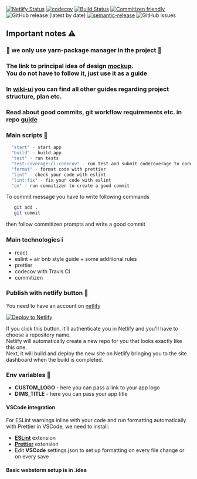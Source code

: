 [![Netlify Status](https://api.netlify.com/api/v1/badges/7744832f-1820-4384-95f5-8cb2d4baf2c2/deploy-status)](https://app.netlify.com/sites/dims-cra/deploys)
[![codecov](https://codecov.io/gh/Dev-incubator/DIMS-cra/branch/main/graph/badge.svg?token=OGFOYAC3VK)](https://codecov.io/gh/Dev-incubator/DIMS-cra)
[![Build Status](https://travis-ci.com/Dev-incubator/DIMS-cra.svg?branch=main)](https://travis-ci.com/Dev-incubator/DIMS-cra)
[![Commitizen friendly](https://img.shields.io/badge/commitizen-friendly-brightgreen.svg)](http://commitizen.github.io/cz-cli/)
![GitHub release (latest by date)](https://img.shields.io/github/v/release/Dev-incubator/DIMS-cra)
[![semantic-release](https://img.shields.io/badge/%20%20%F0%9F%93%A6%F0%9F%9A%80-semantic--release-e10079.svg)](https://github.com/semantic-release/semantic-release)
![GitHub issues](https://img.shields.io/github/issues/Dev-incubator/DIMS-cra)

## Important notes ⚠️️

### :small_red_triangle: we only use yarn-package manager in the project :small_red_triangle:


### The link to principal idea of design [mockup](https://symu.co/freebies/templates-4/merkury-dashboard-psd-template/). <br/> **You do not have to follow it, just use it as a guide**

### In **[wiki-ui](https://github.com/Dev-incubator/Wiki-UI)** you can find all other guides regarding project structure, plan etc.

### Read about good commits, git workflow requirements etc. in repo [guide](https://github.com/Dev-incubator/git)

### Main scripts 📄

```bash
  "start" - start app
  "build" - build app
  "test" - run tests
  "test:coverage:ci:codecov" - run test and submit codecoverage to codecov
  "format" - format code with prettier
  "lint" - check your code with eslint
  "lint:fix" - fix your code with eslint
  "cm" - run commitizen to create a good commit
```

To commit message you have to write following commands
```bash
   git add .
   git commit 
```
then follow commitizen prompts and write a good commit

### Main technologies ℹ️

- react
- eslint + air bnb style guide + some additional rules
- prettier
- codecov with Travis CI
- commitizen

### Publish with netlify button 🚀

You need to have an account on [netlify](https://www.netlify.com/)

[![Deploy to Netlify](https://www.netlify.com/img/deploy/button.svg)](https://app.netlify.com/start/deploy?repository=https://github.com/Dev-incubator/DIMS-cra#CUSTOM_LOGO=https://live.staticflickr.com/65535/50695950941_526e15d2f1.jpg&DIMS_TITLE="Dims%20app")

If you click this button, it’ll authenticate you in Netlify and you'll have to choose a repository name. <br/>
Netlify will automatically create a new repo for you that looks exactly like this one. <br/>
Next, it will build and deploy the new site on Netlify bringing you to the site dashboard when the build is completed.

### Env variables 📝

 - **CUSTOM_LOGO** - here you can pass a link to your app logo
 - **DIMS_TITLE** - here you can pass your app title

#### VSCode integration
For ESLint warnings inline with your code and run formatting automatically with Prettier in VSCode, we need to install:
 - **[ESLint](https://github.com/Microsoft/vscode-eslint)** extension
 - **[Prettier](https://github.com/prettier/prettier-vscode)** extension
 - Edit **VSCode** settings.json to set up formatting on every file change or on every save

#### Basic webstorm setup is in .idea 
